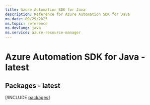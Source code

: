 ```yaml
---
title: Azure Automation SDK for Java
description: Reference for Azure Automation SDK for Java
ms.date: 09/29/2025
ms.topic: reference
ms.devlang: java
ms.service: azure-resource-manager
---
```

# Azure Automation SDK for Java - latest
## Packages - latest
[!INCLUDE [packages](automation-index.md)]